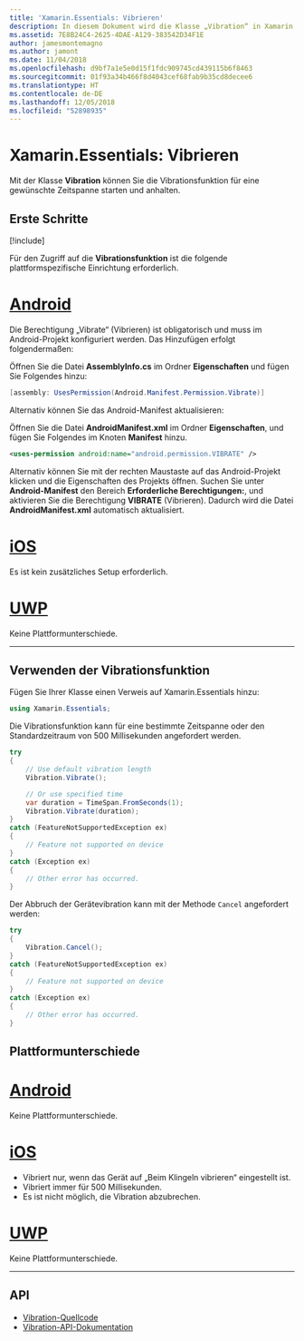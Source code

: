 ```yaml
---
title: 'Xamarin.Essentials: Vibrieren'
description: In diesem Dokument wird die Klasse „Vibration“ in Xamarin.Essentials beschrieben, mit der Sie die Vibrationsfunktion für eine gewünschte Zeitspanne starten und anhalten können.
ms.assetid: 7E8B24C4-2625-4DAE-A129-383542D34F1E
author: jamesmontemagno
ms.author: jamont
ms.date: 11/04/2018
ms.openlocfilehash: d9bf7a1e5e0d15f1fdc909745cd439115b6f8463
ms.sourcegitcommit: 01f93a34b466f8d4043cef68fab9b35cd8decee6
ms.translationtype: HT
ms.contentlocale: de-DE
ms.lasthandoff: 12/05/2018
ms.locfileid: "52898935"
---
```

# <a name="xamarinessentials-vibration"></a>Xamarin.Essentials: Vibrieren

Mit der Klasse **Vibration** können Sie die Vibrationsfunktion für eine gewünschte Zeitspanne starten und anhalten.

## <a name="get-started"></a>Erste Schritte

[!include[](~/essentials/includes/get-started.md)]

Für den Zugriff auf die **Vibrationsfunktion** ist die folgende plattformspezifische Einrichtung erforderlich.

# <a name="androidtabandroid"></a>[Android](#tab/android)

Die Berechtigung „Vibrate“ (Vibrieren) ist obligatorisch und muss im Android-Projekt konfiguriert werden. Das Hinzufügen erfolgt folgendermaßen:

Öffnen Sie die Datei **AssemblyInfo.cs** im Ordner **Eigenschaften** und fügen Sie Folgendes hinzu:

```csharp
[assembly: UsesPermission(Android.Manifest.Permission.Vibrate)]
```

Alternativ können Sie das Android-Manifest aktualisieren:

Öffnen Sie die Datei **AndroidManifest.xml** im Ordner **Eigenschaften**, und fügen Sie Folgendes im Knoten **Manifest** hinzu.

```xml
<uses-permission android:name="android.permission.VIBRATE" />
```

Alternativ können Sie mit der rechten Maustaste auf das Android-Projekt klicken und die Eigenschaften des Projekts öffnen. Suchen Sie unter **Android-Manifest** den Bereich **Erforderliche Berechtigungen:**, und aktivieren Sie die Berechtigung **VIBRATE** (Vibrieren). Dadurch wird die Datei **AndroidManifest.xml** automatisch aktualisiert.

# <a name="iostabios"></a>[iOS](#tab/ios)

Es ist kein zusätzliches Setup erforderlich.

# <a name="uwptabuwp"></a>[UWP](#tab/uwp)

Keine Plattformunterschiede.

-----

## <a name="using-vibration"></a>Verwenden der Vibrationsfunktion

Fügen Sie Ihrer Klasse einen Verweis auf Xamarin.Essentials hinzu:

```csharp
using Xamarin.Essentials;
```

Die Vibrationsfunktion kann für eine bestimmte Zeitspanne oder den Standardzeitraum von 500 Millisekunden angefordert werden.

```csharp
try
{
    // Use default vibration length
    Vibration.Vibrate();

    // Or use specified time
    var duration = TimeSpan.FromSeconds(1);
    Vibration.Vibrate(duration);
}
catch (FeatureNotSupportedException ex)
{
    // Feature not supported on device
}
catch (Exception ex)
{
    // Other error has occurred.
}
```

Der Abbruch der Gerätevibration kann mit der Methode `Cancel` angefordert werden:

```csharp
try
{
    Vibration.Cancel();
}
catch (FeatureNotSupportedException ex)
{
    // Feature not supported on device
}
catch (Exception ex)
{
    // Other error has occurred.
}
```

## <a name="platform-differences"></a>Plattformunterschiede

# <a name="androidtabandroid"></a>[Android](#tab/android)

Keine Plattformunterschiede.

# <a name="iostabios"></a>[iOS](#tab/ios)

* Vibriert nur, wenn das Gerät auf „Beim Klingeln vibrieren“ eingestellt ist.
* Vibriert immer für 500 Millisekunden.
* Es ist nicht möglich, die Vibration abzubrechen.

# <a name="uwptabuwp"></a>[UWP](#tab/uwp)

Keine Plattformunterschiede.

-----

## <a name="api"></a>API

- [Vibration-Quellcode](https://github.com/xamarin/Essentials/tree/master/Xamarin.Essentials/Vibration)
- [Vibration-API-Dokumentation](xref:Xamarin.Essentials.Vibration)
